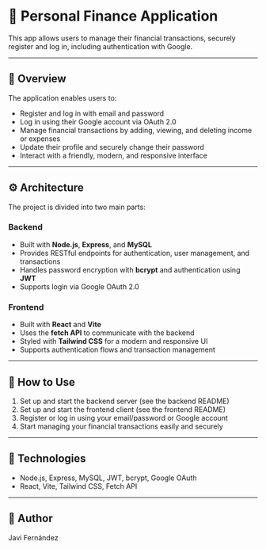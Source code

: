 # 💸 Personal Finance Application

This app allows users to manage their financial transactions, securely register and log in, including authentication with Google.

---

## 📝 Overview

The application enables users to:

- Register and log in with email and password
- Log in using their Google account via OAuth 2.0
- Manage financial transactions by adding, viewing, and deleting income or expenses
- Update their profile and securely change their password
- Interact with a friendly, modern, and responsive interface

---

## ⚙️ Architecture

The project is divided into two main parts:

### Backend

- Built with **Node.js**, **Express**, and **MySQL**
- Provides RESTful endpoints for authentication, user management, and transactions
- Handles password encryption with **bcrypt** and authentication using **JWT**
- Supports login via Google OAuth 2.0

### Frontend

- Built with **React** and **Vite**
- Uses the **fetch API** to communicate with the backend
- Styled with **Tailwind CSS** for a modern and responsive UI
- Supports authentication flows and transaction management

---

## 🚀 How to Use

1. Set up and start the backend server (see the backend README)
2. Set up and start the frontend client (see the frontend README)
3. Register or log in using your email/password or Google account
4. Start managing your financial transactions easily and securely

---

## 🔧 Technologies

- Node.js, Express, MySQL, JWT, bcrypt, Google OAuth
- React, Vite, Tailwind CSS, Fetch API

---

## 👤 Author

Javi Fernández
